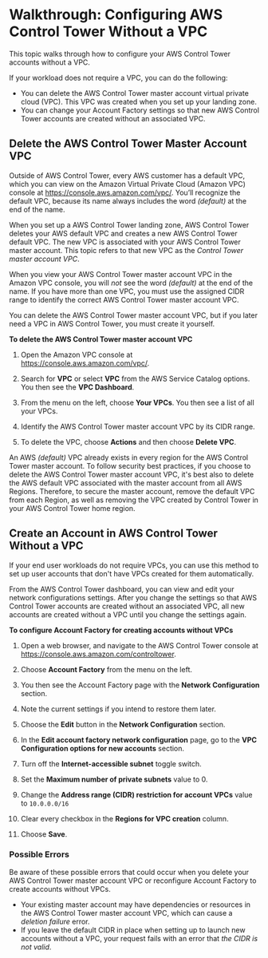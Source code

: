 # Walkthrough: Configuring AWS Control Tower Without a VPC<a name="configure-without-vpc"></a>

This topic walks through how to configure your AWS Control Tower accounts without a VPC\.

If your workload does not require a VPC, you can do the following:
+ You can delete the AWS Control Tower master account virtual private cloud \(VPC\)\. This VPC was created when you set up your landing zone\.
+ You can change your Account Factory settings so that new AWS Control Tower accounts are created without an associated VPC\.

## Delete the AWS Control Tower Master Account VPC<a name="delete-master-vpc"></a>

Outside of AWS Control Tower, every AWS customer has a default VPC, which you can view on the Amazon Virtual Private Cloud \(Amazon VPC\) console at [https://console\.aws\.amazon\.com/vpc/](https://console.aws.amazon.com/vpc/)\. You’ll recognize the default VPC, because its name always includes the word *\(default\)* at the end of the name\.

When you set up a AWS Control Tower landing zone, AWS Control Tower deletes your AWS default VPC and creates a new AWS Control Tower default VPC\. The new VPC is associated with your AWS Control Tower master account\. This topic refers to that new VPC as the *Control Tower master account VPC*\.

When you view your AWS Control Tower master account VPC in the Amazon VPC console, you will *not* see the word *\(default\)* at the end of the name\. If you have more than one VPC, you must use the assigned CIDR range to identify the correct AWS Control Tower master account VPC\.

You can delete the AWS Control Tower master account VPC, but if you later need a VPC in AWS Control Tower, you must create it yourself\.

**To delete the AWS Control Tower master account VPC**

1. Open the Amazon VPC console at [https://console\.aws\.amazon\.com/vpc/](https://console.aws.amazon.com/vpc/)\.

1. Search for **VPC** or select **VPC** from the AWS Service Catalog options\. You then see the **VPC Dashboard**\.

1. From the menu on the left, choose **Your VPCs**\. You then see a list of all your VPCs\.

1. Identify the AWS Control Tower master account VPC by its CIDR range\.

1. To delete the VPC, choose **Actions** and then choose **Delete VPC**\.

An AWS *\(default\)* VPC already exists in every region for the AWS Control Tower master account\. To follow security best practices, if you choose to delete the AWS Control Tower master account VPC, it's best also to delete the AWS default VPC associated with the master account from all AWS Regions\. Therefore, to secure the master account, remove the default VPC from each Region, as well as removing the VPC created by Control Tower in your AWS Control Tower home region\.

## Create an Account in AWS Control Tower Without a VPC<a name="create-without-vpc"></a>

If your end user workloads do not require VPCs, you can use this method to set up user accounts that don't have VPCs created for them automatically\.

From the AWS Control Tower dashboard, you can view and edit your network configurations settings\. After you change the settings so that AWS Control Tower accounts are created without an associated VPC, all new accounts are created without a VPC until you change the settings again\.

**To configure Account Factory for creating accounts without VPCs**

1. Open a web browser, and navigate to the AWS Control Tower console at [https://console\.aws\.amazon\.com/controltower](https://console.aws.amazon.com/controltower)\.

1. Choose **Account Factory** from the menu on the left\.

1. You then see the Account Factory page with the **Network Configuration** section\.

1. Note the current settings if you intend to restore them later\.

1. Choose the **Edit** button in the **Network Configuration** section\.

1.  In the **Edit account factory network configuration** page, go to the **VPC Configuration options for new accounts** section\.

   1. Turn off the **Internet\-accessible subnet** toggle switch\.

   1. Set the **Maximum number of private subnets** value to 0\.

   1. Change the **Address range \(CIDR\) restriction for account VPCs** value to `10.0.0.0/16`

   1. Clear every checkbox in the **Regions for VPC creation** column\.

1. Choose **Save**\.

### Possible Errors<a name="error-notes"></a>

Be aware of these possible errors that could occur when you delete your AWS Control Tower master account VPC or reconfigure Account Factory to create accounts without VPCs\. 
+ Your existing master account may have dependencies or resources in the AWS Control Tower master account VPC, which can cause a *deletion failure* error\. 
+ If you leave the default CIDR in place when setting up to launch new accounts without a VPC, your request fails with an error that *the CIDR is not valid*\.